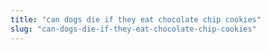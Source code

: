 ```yaml
---
title: "can dogs die if they eat chocolate chip cookies"
slug: "can-dogs-die-if-they-eat-chocolate-chip-cookies"
---
```


